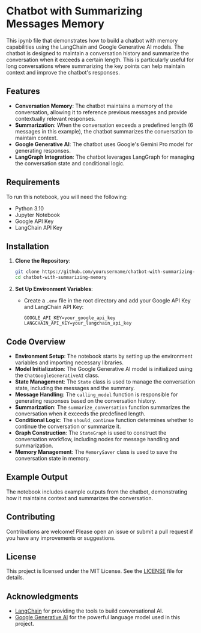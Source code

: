 # Chatbot with Summarizing Messages Memory

This ipynb file that demonstrates how to build a chatbot with memory capabilities using the LangChain and Google Generative AI models. The chatbot is designed to maintain a conversation history and summarize the conversation when it exceeds a certain length. This is particularly useful for long conversations where summarizing the key points can help maintain context and improve the chatbot's responses.

## Features

- **Conversation Memory**: The chatbot maintains a memory of the conversation, allowing it to reference previous messages and provide contextually relevant responses.
- **Summarization**: When the conversation exceeds a predefined length (6 messages in this example), the chatbot summarizes the conversation to maintain context.
- **Google Generative AI**: The chatbot uses Google's Gemini Pro model for generating responses.
- **LangGraph Integration**: The chatbot leverages LangGraph for managing the conversation state and conditional logic.

## Requirements

To run this notebook, you will need the following:

- Python 3.10
- Jupyter Notebook
- Google API Key
- LangChain API Key

## Installation

1. **Clone the Repository**:
   ```bash
   git clone https://github.com/yourusername/chatbot-with-summarizing-memory.git
   cd chatbot-with-summarizing-memory
   ```

2. **Set Up Environment Variables**:
   - Create a `.env` file in the root directory and add your Google API Key and LangChain API Key:
     ```plaintext
     GOOGLE_API_KEY=your_google_api_key
     LANGCHAIN_API_KEY=your_langchain_api_key
     ```


## Code Overview

- **Environment Setup**: The notebook starts by setting up the environment variables and importing necessary libraries.
- **Model Initialization**: The Google Generative AI model is initialized using the `ChatGoogleGenerativeAI` class.
- **State Management**: The `State` class is used to manage the conversation state, including the messages and the summary.
- **Message Handling**: The `calling_model` function is responsible for generating responses based on the conversation history.
- **Summarization**: The `summarize_conversation` function summarizes the conversation when it exceeds the predefined length.
- **Conditional Logic**: The `should_continue` function determines whether to continue the conversation or summarize it.
- **Graph Construction**: The `StateGraph` is used to construct the conversation workflow, including nodes for message handling and summarization.
- **Memory Management**: The `MemorySaver` class is used to save the conversation state in memory.

## Example Output

The notebook includes example outputs from the chatbot, demonstrating how it maintains context and summarizes the conversation.

## Contributing

Contributions are welcome! Please open an issue or submit a pull request if you have any improvements or suggestions.

## License

This project is licensed under the MIT License. See the [LICENSE](LICENSE) file for details.

## Acknowledgments

- [LangChain](https://langchain.com/) for providing the tools to build conversational AI.
- [Google Generative AI](https://ai.google/) for the powerful language model used in this project.

